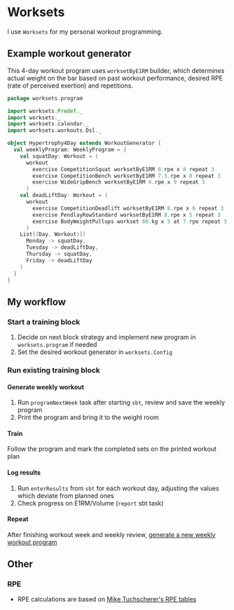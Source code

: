 # Worksets

I use `Worksets` for my personal workout programming.

## Example workout generator

This 4-day workout program uses `worksetByE1RM` builder, which determines actual weight
on the bar based on past workout performance, desired RPE (rate of perceived exertion) and 
repetitions.

```scala
package worksets.program

import worksets.Predef._
import worksets._
import worksets.calendar._
import worksets.workouts.Dsl._

object Hypertrophy4Day extends WorkoutGenerator {
  val weeklyProgram: WeeklyProgram = {
    val squatDay: Workout = (
      workout
        exercise CompetitionSquat worksetByE1RM 8.rpe x 8 repeat 3
        exercise CompetitionBench worksetByE1RM 7.5.rpe x 8 repeat 3
        exercise WideGripBench worksetByE1RM 6.rpe x 9 repeat 3
      )
    val deadLiftDay: Workout = (
      workout
        exercise CompetitionDeadlift worksetByE1RM 8.rpe x 6 repeat 3
        exercise PendlayRowStandard worksetByE1RM 8.rpe x 5 repeat 3
        exercise BodyWeightPullups workset 80.kg x 5 at 7.rpe repeat 3
      )
    List[(Day, Workout)](
      Monday -> squatDay,
      Tuesday -> deadLiftDay,
      Thursday -> squatDay,
      Friday -> deadLiftDay
    )
  }
}
```

## My workflow

### Start a training block

1. Decide on next block strategy and implement new program in `worksets.program` if needed
2. Set the desired workout generator in `worksets.Config`

### Run existing training block

#### Generate weekly workout

1. Run `programNextWeek` task after starting `sbt`, review and save the weekly program
2. Print the program and bring it to the weight room

#### Train

Follow the program and mark the completed sets on the printed workout plan

#### Log results

1. Run `enterResults` from `sbt` for each workout day, adjusting the values which deviate
from planned ones
2. Check progress on E1RM/Volume (`report` sbt task)

#### Repeat

After finishing workout week and weekly review, [generate a new weekly workout program](#generate-weekly-workout)

## Other

### RPE

- RPE calculations are based on [Mike Tuchscherer's RPE tables](https://articles.reactivetrainingsystems.com/2015/11/29/beginning-rts/)
